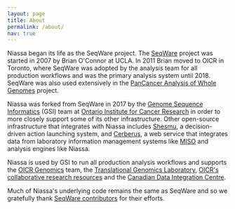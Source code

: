 ```yaml
---
layout: page
title: About
permalink: /about/
nav: true
---
```


Niassa began its life as the SeqWare project. The [SeqWare](http://seqware.io) 
project was started in 2007 by Brian O'Connor at UCLA. 
In 2011 Brian moved to OICR in Toronto, where SeqWare was adopted by the 
analysis team for all production workflows and was the primary analysis system 
until 2018. SeqWare was also used extensively in the 
[PanCancer Analysis of Whole Genomes](http://docs.icgc.org/pcawg/) project.

Niassa was forked from SeqWare in 2017 by the 
[Genome Sequence Informatics](https://github.com/oicr-gsi) (GSI) team at 
[Ontario Institute for Cancer Research](https://oicr.on.ca) in order to more 
closely support some of its other infrastructure. Other open-source 
infrastructure that integrates with Niassa includes 
[Shesmu](https://github.com/oicr-gsi/shesmu), a decision-driven action launching 
system, and [Cerberus](https://github.com/oicr-gsi/cerberus), a web service that 
integrates data from laboratory information management systems like 
[MISO](https://github.com/TGAC/miso-lims) and analysis engines like Niassa. 

Niassa is used by GSI to run all production analysis workflows and supports the 
[OICR Genomics](https://genomics.oicr.on.ca) team, the [Translational Genomics Laboratory](https://labs.oicr.on.ca/translational-genomics-laboratory), 
[OICR's collaborative research resources](https://oicr.on.ca/collaborative-research-resources/) 
and the [Canadian Data Integration Centre](http://genome-cdic.ca/).

Much of Niassa's underlying code remains the same as SeqWare and so we 
gratefully thank [SeqWare contributors](http://seqware.github.io/partners/) for 
their efforts.